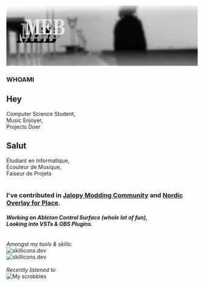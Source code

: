 ![La Jetée](https://raw.githubusercontent.com/MeblIkea/MeblIkea/refs/heads/main/Chris.png)

### WHOAMI

## Hey
Computer Science Student,<br>
Music Enjoyer,<br>
Projects Doer

## Salut
Étudiant en Informatique,<br>
Écouteur de Musique,<br>
Faiseur de Projets<br><br>


### I've contributed in [Jalopy Modding Community](https://github.com/Jalopy-Mods) and [Nordic Overlay for Place](https://github.com/MeblIkea/NordicPlace).
#### *Working on Ableton Control Surface (whole lot of fun),<br>Looking into VSTs & OBS Plugins.*
<br>*Amongst my tools & skills:*<br>
![skillicons.dev](https://skillicons.dev/icons?i=ableton,blender,unity,rider,idea,pycharm,neovim,git)<br>
![skillicons.dev](https://skillicons.dev/icons?i=cs,c,java,js,html,css,py,sqlite)<br><br>
*Recently listened to<br>*
![My scrobbles](https://lastfm-recently-played.vercel.app/api?user=MeblIkea&header_size=none&bg_color=222222AA&count=3&width=400)
